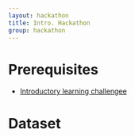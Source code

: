```yaml
---
layout: hackathon
title: Intro. Hackathon
group: hackathon
---
```


# Prerequisites

* [Introductory learning challengee](/challenges/0)

# Dataset



